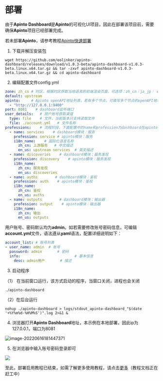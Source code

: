 # 部署
由于**Apinto Dashboard**是**Apinto**的可视化UI项目，因此在部署该项目前，需要确保**Apinto**项目已经部署完成。

若未部署**Apinto**，请参考教程[Apinto快速部署](https://github.com/eolinker/apinto/#get-start)

1. 下载并解压安装包

```
wget https://github.com/eolinker/apinto-dashboard/releases/download/v1.0.3-beta/apinto-dashboard-v1.0.3-beta.linux.x64.tar.gz && tar -zxvf apinto-dashboard-v1.0.3-beta.linux.x64.tar.gz && cd apinto-dashboard
```

2. 编辑配置文件config.yml

```yaml
zone: zh_cn # 时区，根据时区获取当地语言的前端渲染页面，可选项：zh_cn｜ja_jp｜ en_us，当前版本仅支持zh_cn
default: upstream
apinto:		# Apinto openAPI地址列表，若有多个节点，可填写多个节点的openAPI地址
  - "http://127.0.0.1:9400"
port: 8081    # dashboard监听端口
user_details:	# 用户账号获取渠道
  type: file	# 文件，当前版本只支持读取文件
  file: ./account.yml	# 文件名称
professions:    # 流程阶段，下面配置中的name和profession为dashboard在apinto的映射名称，下述配置内容将会在dashboard导航栏中展现
  - name: services    # dashboard模块：服务
    profession: service # apinto模块：服务
    i18n_name:    # 国际化语言名称
      zh_cn: 上游服务   # 中文描述
      en_us: upstream services  # 英文描述
  - name: discoveries    # dashboard模块：服务发现
    profession: discovery    # apinto模块：服务发现
    i18n_name:
      zh_cn: 服务发现
      en_us: discoveries
  - name: auths        # dashboard模块：鉴权
    profession: auth    # apinto模块：鉴权
    i18n_name:
      zh_cn: 鉴权
      en_us: auths
  - name: outputs        # dashboard模块：输出器
    profession: output    # apinto模块：输出器
    i18n_name:
      zh_cn: 输出
      en_us: outputs
```

用户账号、密码默认均为**admin**。如若需要修改账号密码信息，可编辑**account.yml**文件，语法遵从**yaml**语法，配置详细说明如下：

```yaml
account_list: # 账号列表
- user_name: admin	# 账号
  password: admin		# 密码
  info:							# 基本信息
    desc: admin用户		# 描述
```

3. 启动程序

（1） 在当前窗口运行，该方式启动的程序，当窗口关闭，进程也会关闭

```
./apinto-dashboard
```

（2）在后台运行

```
nohup ./apinto-dashboard > logs/stdout_apinto-dashboard_"$(date '+%Y%m%d-%H%M%S')".log 2>&1 &
```

4. 浏览器打开**Apinto Dashboard**地址，本示例在本地部署，因此ip为127.0.0.1，端口为8081

![image-20220616181447371](https://user-images.githubusercontent.com/14105999/174442723-1fe42ac5-012c-4f60-b1ec-e147d8d8ca9b.png)

5. 在浏览器中输入账号密码登录即可

![](http://data.eolinker.com/course/dZGltwI35d227dc2c5682824cedf40629ef3ea8114d6a37.gif)

至此，部署启用教程已结束，如需了解更多使用教程，请点击[更多](https://help.apinto.com/docs/dashboard)（教程文档正在赶工中）

